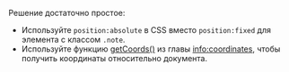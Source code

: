 Решение достаточно простое:

- Используйте `position:absolute` в CSS вместо `position:fixed` для элемента с классом `.note`.
- Используйте функцию [getCoords()](info:coordinates#getCoords) из главы <info:coordinates>, чтобы получить координаты относительно документа.
